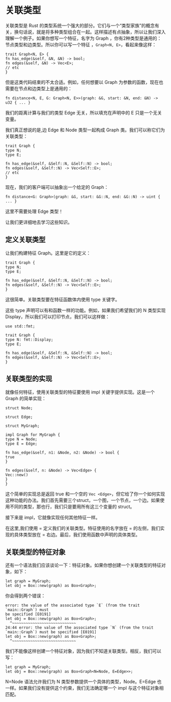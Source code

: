 # 关联类型

关联类型是 Rust 的类型系统一个强大的部分。它们与一个“类型家族”的概念有关，换句话说，就是将多种类型组合在一起。这样描述有点抽象，所以让我们深入理解一个例子。如果你想写一个特征，名字为 Graph ，你有2种类型是通用的：节点类型和边类型。所以你可以写一个特征 ，`Graph<N, E>`，看起来像这样：

    trait Graph<N, E> {
    fn has_edge(&self, &N, &N) -> bool;
    fn edges(&self, &N) -> Vec<E>;
    // etc
    }

但是这类代码结束的不太合适。例如，任何想要以 Graph 为参数的函数，现在也需要在节点和边类型上是通用的：

    fn distance<N, E, G: Graph<N, E>>(graph: &G, start: &N, end: &N) -> u32 { ... }

我们的距离计算与我们的类型 Edge 无关，所以填充在声明中的 E 只是一个无关变量。

我们真正想说的是,边 Edge 和 Node 类型一起构成 Graph 类。我们可以称它们为关联类型：

    trait Graph {
    type N;
    type E;
    
    fn has_edge(&self, &Self::N, &Self::N) -> bool;
    fn edges(&self, &Self::N) -> Vec<Self::E>;
    // etc
    }

现在，我们的客户端可以抽象出一个给定的 Graph：

    fn distance<G: Graph>(graph: &G, start: &G::N, end: &G::N) -> uint { ... }

这里不需要处理 Edge 类型！

让我们更详细地去学习这些知识。

## 定义关联类型

让我们构建特征 Graph。这里是它的定义：

    trait Graph {
    type N;
    type E;
    
    fn has_edge(&self, &Self::N, &Self::N) -> bool;
    fn edges(&self, &Self::N) -> Vec<Self::E>;
    }

这很简单。关联类型要在特征函数体内使用 type 关键字。　　　　

这些 type 声明可以有和函数一样的功能。例如，如果我们希望我们的 N 类型实现 Display，所以我们可以打印节点，我们可以这样做：

    use std::fmt;
    
    trait Graph {
    type N: fmt::Display;
    type E;
    
    fn has_edge(&self, &Self::N, &Self::N) -> bool;
    fn edges(&self, &Self::N) -> Vec<Self::E>;
    }
    
## 关联类型的实现

就像任何特征，使用关联类型的特征要使用 impl 关键字提供实现。这是一个Graph 的简单实现：

    struct Node;
    
    struct Edge;
    
    struct MyGraph;
    
    impl Graph for MyGraph {
    type N = Node;
    type E = Edge;
    
    fn has_edge(&self, n1: &Node, n2: &Node) -> bool {
    true
    }
    
    fn edges(&self, n: &Node) -> Vec<Edge> {
    Vec::new()
    }
    }

这个简单的实现总是返回 true 和一个空的 `Vec <Edge>`，但它给了你一个如何实现这种功能的办法。我们首先需要三个struct，一个图，一个节点，一个边。如果使用不同的类型，那也行，我们只是要用所有这三个变量的 struct。　　　　

接下来是 impl，它就像实现任何其他特征一样。　　　　

在这里,我们使用 = 定义我们的关联类型。特征使用的名字放在 = 的左侧，我们实现的具体类型放在 = 右边。最后，我们使用函数中声明的具体类型。

## 关联类型的特征对象

还有一个语法我们应该谈论一下：特征对象。如果你想创建一个关联类型的特征对象，如下：

    let graph = MyGraph;
    let obj = Box::new(graph) as Box<Graph>;

你会得到两个错误：

    error: the value of the associated type `E` (from the trait `main::Graph`) must
    be specified [E0191]
    let obj = Box::new(graph) as Box<Graph>;
      ^~~~~~~~~~~~~~~~~~~~~~~~~~~~~
    24:44 error: the value of the associated type `N` (from the trait
    `main::Graph`) must be specified [E0191]
    let obj = Box::new(graph) as Box<Graph>;
      ^~~~~~~~~~~~~~~~~~~~~~~~~~~~~

我们不能像这样创建一个特征对象，因为我们不知道关联类型。相反，我们可以写：

    let graph = MyGraph;
    let obj = Box::new(graph) as Box<Graph<N=Node, E=Edge>>;

N=Node 语法允许我们为 N 类型参数提供一个具体的类型，Node。E=Edge 也一样。如果我们没有提供这个约束，我们无法确定哪一个 impl 与这个特征对象相匹配。